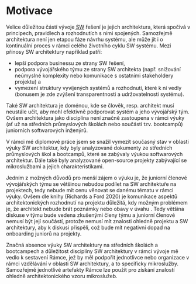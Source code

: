 # Motivace

Velice důležitou částí vývoje <abbr title="software, softwarový, softwarové">SW</abbr> řešení je jejich architektura, která spočívá v principech, pravidlech a rozhodnutích s nimi spojených. Samozřejmě architektura není jen etapou fáze návrhu systému, ale může jít i o kontinuální proces v rámci celého životního cyklu SW systému. Mezi přínosy SW architektury například patří:

- lepší podpora businessu ze strany SW řešení,
- podpora vývojářského týmu ze strany SW architekta (např. snižování neúmyslné komplexity nebo komunikace s ostatními stakeholdery projektu) a
- vymezení struktury vyvíjených systémů a rozhodnutí, které k ní vedly (bonusem je zde zvýšení transparentnosti a udržovatelnosti systému).

Také SW architektura je doménou, kde se člověk, resp. architekt musí neustále učit, aby mohl efektivně podporovat systém a jeho vývojářský tým. Ovšem architektura jako disciplína není značně zastoupena v rámci výuky (ať už na středních průmyslových školách nebo součástí tzv. bootcampů) juniorních softwarových inženýrů.

V rámci mé diplomové práce jsem se snažil vymezit současný stav v oblasti výuky SW architektur, kdy byly analyzované dokumenty ze středních průmyslových škol a bootcampů, které se zabývaly výukou softwarových architektur. Dále také byly analyzované open-source projekty zabývající se mikroslužbami a jejich charakteristikami.

Jedním z možných důvodů pro menší zájem o výuku je, že juniorní členové vývojářských týmu  se většinou nebudou podílet na SW architektuře na projektech, tedy nebude mít cenu věnovat se danému tématu v rámci výuky. Ovšem dle knihy (Richards a Ford 2020) je komunikace aspektů architektonických rozhodnutí na projektu důležitá, kdy možným problémem je, že architekt nebude brát poznámky nebo obavy v úvahu . Tedy většina diskuse v týmu bude vedena zkušenými členy týmu a juniorní členové nemusí být její součástí, protože nemusí mít znalosti ohledně projektu a SW architektury, aby k diskusi přispěli, což bude mít negativní dopad na onboarding juniorů na projekty.

Značná absence výuky SW architektury na středních školách a bootcampech a důležitost disciplíny SW architektury v rámci vývoje mě vedlo k sestavení Rámce, jež by měl podpořit jednotlivce nebo organizace v rámci vzdělávání v oblasti SW architektury, a to specificky mikroslužby. Samozřejmě jednotlivé artefakty Rámce lze použít pro získání znalostí ohledně architektonického vzoru mikroslužeb.
